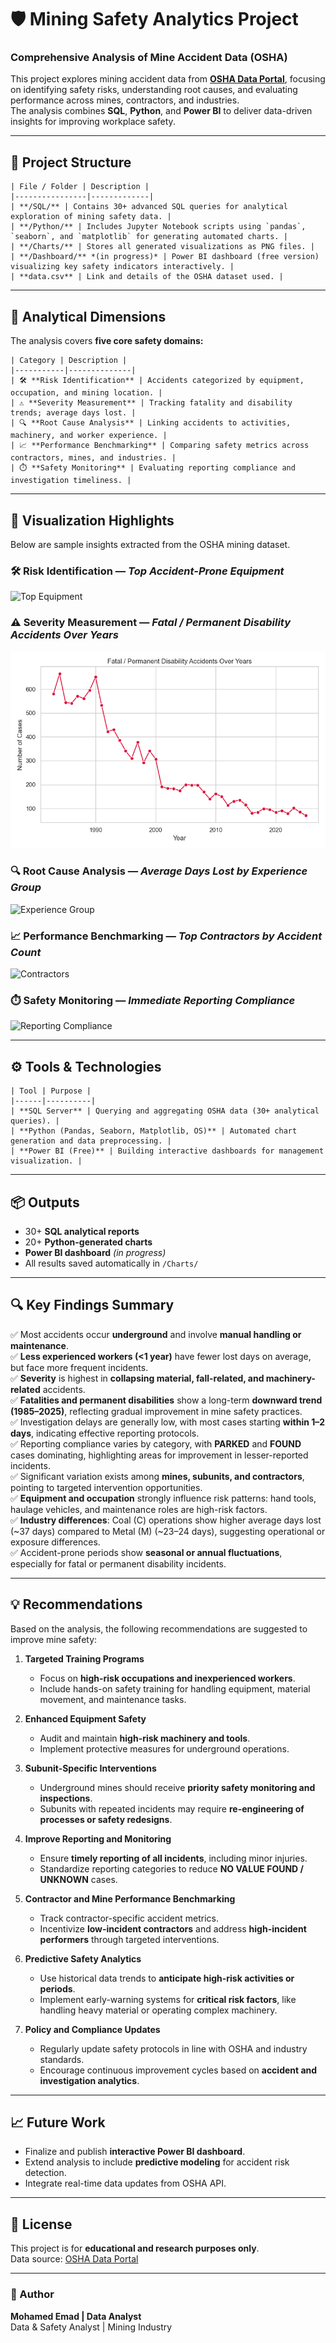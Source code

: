# 🛡️ Mining Safety Analytics Project

### Comprehensive Analysis of Mine Accident Data (OSHA)

This project explores mining accident data from **[OSHA Data Portal](https://www.osha.gov/data)**, focusing on identifying safety risks, understanding root causes, and evaluating performance across mines, contractors, and industries.  
The analysis combines **SQL**, **Python**, and **Power BI** to deliver data-driven insights for improving workplace safety.

---

## 📁 Project Structure

```
| File / Folder | Description |
|----------------|-------------|
| **/SQL/** | Contains 30+ advanced SQL queries for analytical exploration of mining safety data. |
| **/Python/** | Includes Jupyter Notebook scripts using `pandas`, `seaborn`, and `matplotlib` for generating automated charts. |
| **/Charts/** | Stores all generated visualizations as PNG files. |
| **/Dashboard/** *(in progress)* | Power BI dashboard (free version) visualizing key safety indicators interactively. |
| **data.csv** | Link and details of the OSHA dataset used. |
```

---

## 🧩 Analytical Dimensions

The analysis covers **five core safety domains:**
```
| Category | Description |
|-----------|--------------|
| 🛠️ **Risk Identification** | Accidents categorized by equipment, occupation, and mining location. |
| ⚠️ **Severity Measurement** | Tracking fatality and disability trends; average days lost. |
| 🔍 **Root Cause Analysis** | Linking accidents to activities, machinery, and worker experience. |
| 📈 **Performance Benchmarking** | Comparing safety metrics across contractors, mines, and industries. |
| ⏱️ **Safety Monitoring** | Evaluating reporting compliance and investigation timeliness. |
```

---

## 📸 Visualization Highlights

Below are sample insights extracted from the OSHA mining dataset.

### 🛠️ Risk Identification — *Top Accident-Prone Equipment*
![Top Equipment](charts/top_equipment.png)

### ⚠️ Severity Measurement — *Fatal / Permanent Disability Accidents Over Years*
![Fatal Trends](charts/severity_fatal_trend.png)

### 🔍 Root Cause Analysis — *Average Days Lost by Experience Group*
![Experience Group](charts/experience_days_lost.png)

### 📈 Performance Benchmarking — *Top Contractors by Accident Count*
![Contractors](charts/top_contractors.png)

### ⏱️ Safety Monitoring — *Immediate Reporting Compliance*
![Reporting Compliance](charts/reporting_compliance.png)

---

## ⚙️ Tools & Technologies
```
| Tool | Purpose |
|------|----------|
| **SQL Server** | Querying and aggregating OSHA data (30+ analytical queries). |
| **Python (Pandas, Seaborn, Matplotlib, OS)** | Automated chart generation and data preprocessing. |
| **Power BI (Free)** | Building interactive dashboards for management visualization. |
```

---

## 📦 Outputs

- 30+ **SQL analytical reports**
- 20+ **Python-generated charts**
- **Power BI dashboard** *(in progress)*
- All results saved automatically in `/Charts/`

---

## 🔍 Key Findings Summary

✅ Most accidents occur **underground** and involve **manual handling or maintenance**.  
✅ **Less experienced workers (<1 year)** have fewer lost days on average, but face more frequent incidents.  
✅ **Severity** is highest in **collapsing material, fall-related, and machinery-related** accidents.  
✅ **Fatalities and permanent disabilities** show a long-term **downward trend (1985–2025)**, reflecting gradual improvement in mine safety practices.  
✅ Investigation delays are generally low, with most cases starting **within 1–2 days**, indicating effective reporting protocols.  
✅ Reporting compliance varies by category, with **PARKED** and **FOUND** cases dominating, highlighting areas for improvement in lesser-reported incidents.  
✅ Significant variation exists among **mines, subunits, and contractors**, pointing to targeted intervention opportunities.  
✅ **Equipment and occupation** strongly influence risk patterns: hand tools, haulage vehicles, and maintenance roles are high-risk factors.  
✅ **Industry differences**: Coal (C) operations show higher average days lost (~37 days) compared to Metal (M) (~23–24 days), suggesting operational or exposure differences.  
✅ Accident-prone periods show **seasonal or annual fluctuations**, especially for fatal or permanent disability incidents.

---

## 💡 Recommendations

Based on the analysis, the following recommendations are suggested to improve mine safety:

1. **Targeted Training Programs**  
   - Focus on **high-risk occupations and inexperienced workers**.  
   - Include hands-on safety training for handling equipment, material movement, and maintenance tasks.

2. **Enhanced Equipment Safety**  
   - Audit and maintain **high-risk machinery and tools**.  
   - Implement protective measures for underground operations.

3. **Subunit-Specific Interventions**  
   - Underground mines should receive **priority safety monitoring and inspections**.  
   - Subunits with repeated incidents may require **re-engineering of processes or safety redesigns**.

4. **Improve Reporting and Monitoring**  
   - Ensure **timely reporting of all incidents**, including minor injuries.  
   - Standardize reporting categories to reduce **NO VALUE FOUND / UNKNOWN** cases.

5. **Contractor and Mine Performance Benchmarking**  
   - Track contractor-specific accident metrics.  
   - Incentivize **low-incident contractors** and address **high-incident performers** through targeted interventions.

6. **Predictive Safety Analytics**  
   - Use historical data trends to **anticipate high-risk activities or periods**.  
   - Implement early-warning systems for **critical risk factors**, like handling heavy material or operating complex machinery.

7. **Policy and Compliance Updates**  
   - Regularly update safety protocols in line with OSHA and industry standards.  
   - Encourage continuous improvement cycles based on **accident and investigation analytics**.

---

## 📈 Future Work

- Finalize and publish **interactive Power BI dashboard**.  
- Extend analysis to include **predictive modeling** for accident risk detection.  
- Integrate real-time data updates from OSHA API.

---

## 🧾 License

This project is for **educational and research purposes only**.  
Data source: [OSHA Data Portal](https://www.osha.gov/data)

---

### 👤 Author
**Mohamed Emad | Data Analyst**  
Data & Safety Analyst | Mining Industry  



